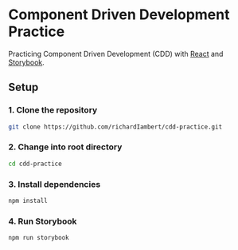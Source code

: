 # Component Driven Development Practice

Practicing Component Driven Development (CDD) with [React](https://react.dev/) and [Storybook](https://storybook.js.org/docs#what-is-storybook).

## Setup

### 1. Clone the repository

```bash
git clone https://github.com/richardIambert/cdd-practice.git
```

### 2. Change into root directory

```bash
cd cdd-practice
```

### 3. Install dependencies

```bash
npm install
```

### 4. Run Storybook

```bash
npm run storybook
```
